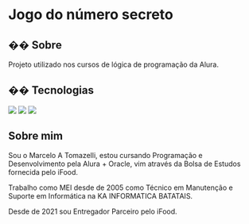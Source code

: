 <h1>Jogo do número secreto</h1>

<h2>�� Sobre</h2>
<p>Projeto utilizado nos cursos de lógica de programação da Alura.</p>

## �� Tecnologias
<div>
  <img src="https://img.shields.io/badge/HTML-239120?style=for-the-badge&logo=html5&logoColor=white">
  <img src="https://img.shields.io/badge/CSS-239120?&style=for-the-badge&logo=css3&logoColor=white">
  <img src="https://img.shields.io/badge/JavaScript-F7DF1E?style=for-the-badge&logo=javascript&logoColor=black">
</div>
<main class="apresentacao">
        <section class="apresentacao__conteudo">
            <h1 class="apresentacao__conteudo__titulo">Sobre mim</h1>
            <p class="apresentacao__conteudo__texto">Sou o Marcelo A Tomazelli, estou cursando Programação e Desenvolvimento pela Alura + Oracle, 
                vim através da Bolsa de Estudos fornecida pelo iFood.</p>
            <p class="apresentacao__conteudo__texto">Trabalho como MEI desde de 2005 como Técnico em Manutenção e Suporte em 
                Informática na KA INFORMATICA BATATAIS.</p>
            <p class="apresentacao__conteudo__texto">Desde de 2021 sou Entregador Parceiro pelo iFood.</p>
        </section>
        </main>
